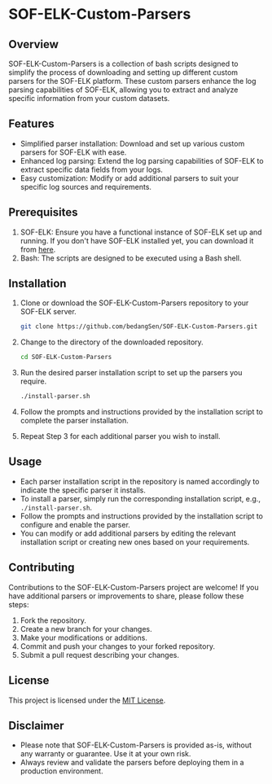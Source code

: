 # SOF-ELK-Custom-Parsers

## Overview

SOF-ELK-Custom-Parsers is a collection of bash scripts designed to simplify the process of downloading and setting up different custom parsers for the SOF-ELK platform. These custom parsers enhance the log parsing capabilities of SOF-ELK, allowing you to extract and analyze specific information from your custom datasets.

## Features

+ Simplified parser installation: Download and set up various custom parsers for SOF-ELK with ease.
+ Enhanced log parsing: Extend the log parsing capabilities of SOF-ELK to extract specific data fields from your logs.
+ Easy customization: Modify or add additional parsers to suit your specific log sources and requirements.

## Prerequisites

1. SOF-ELK: Ensure you have a functional instance of SOF-ELK set up and running. If you don't have SOF-ELK installed yet, you can download it from [here](https://github.com/philhagen/sof-elk/blob/main/VM_README.md).
1. Bash: The scripts are designed to be executed using a Bash shell.

## Installation

1. Clone or download the SOF-ELK-Custom-Parsers repository to your SOF-ELK server.

   ```bash
   git clone https://github.com/bedangSen/SOF-ELK-Custom-Parsers.git
   ```

2. Change to the directory of the downloaded repository.

   ```bash
   cd SOF-ELK-Custom-Parsers
   ```

3. Run the desired parser installation script to set up the parsers you require.

   ```bash
   ./install-parser.sh
   ```

4. Follow the prompts and instructions provided by the installation script to complete the parser installation.

5. Repeat Step 3 for each additional parser you wish to install.

## Usage

- Each parser installation script in the repository is named accordingly to indicate the specific parser it installs.
- To install a parser, simply run the corresponding installation script, e.g., `./install-parser.sh`.
- Follow the prompts and instructions provided by the installation script to configure and enable the parser.
- You can modify or add additional parsers by editing the relevant installation script or creating new ones based on your requirements.

## Contributing

Contributions to the SOF-ELK-Custom-Parsers project are welcome! If you have additional parsers or improvements to share, please follow these steps:

1. Fork the repository.
2. Create a new branch for your changes.
3. Make your modifications or additions.
4. Commit and push your changes to your forked repository.
5. Submit a pull request describing your changes.

## License

This project is licensed under the [MIT License](LICENSE).

## Disclaimer

- Please note that SOF-ELK-Custom-Parsers is provided as-is, without any warranty or guarantee. Use it at your own risk.
- Always review and validate the parsers before deploying them in a production environment.
